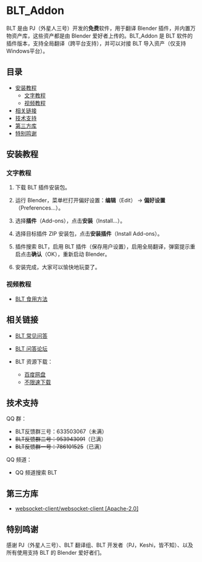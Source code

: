 <h1>BLT_Addon</h1>

BLT 是由 PJ（外星人三号）开发的**免费**软件，用于翻译 Blender 插件，并内置万物资产库，这些资产都是由 Blender 爱好者上传的。BLT_Addon 是 BLT 软件的插件版本，支持全局翻译（跨平台支持），并可以对接 BLT 导入资产（仅支持Windows平台）。

<h2>目录</h2>

- [安装教程](#安装教程)
  - [文字教程](#文字教程)
  - [视频教程](#视频教程)
- [相关链接](#相关链接)
- [技术支持](#技术支持)
- [第三方库](#第三方库)
- [特别鸣谢](#特别鸣谢)


## 安装教程

### 文字教程

1. 下载 BLT 插件安装包。

2. 运行 Blender，菜单栏打开偏好设置：**编辑**（Edit） -> **偏好设置**（Preferences...）。

3. 选择**插件**（Add-ons），点击**安装**（Install...）。

4. 选择目标插件 ZIP 安装包，点击**安装插件**（Install Add-ons）。

5. 插件搜索 BLT，启用 BLT 插件（保存用户设置），启用全局翻译，弹窗提示重启点击**确认**（OK），重新启动 Blender。

6. 安装完成，大家可以愉快地玩耍了。

### 视频教程

- [BLT 食用方法](https://www.bilibili.com/video/BV11L411c7WU?p=2)

## 相关链接

- [BLT 常见问答](https://blt.qa.pjcgart.com/questions/108)

- [BLT 问答论坛](https://blt.qa.pjcgart.com/)

- BLT 资源下载：
  - [百度网盘](https://pan.baidu.com/s/1o2-oQcnRf5Ivvx-xNoJpJA)
  - [不限速下载](https://cloud.uitcis.com)

## 技术支持

QQ 群：
  - BLT反馈群三号：633503067（未满）
  - ~~BLT反馈群二号：953943091~~（已满）
  - ~~BLT反馈群一号：786101525~~（已满）

QQ 频道：
  - QQ 频道搜索 BLT

## 第三方库
  - [websocket-client/websocket-client [Apache-2.0]](https://github.com/websocket-client/websocket-client)

## 特别鸣谢

感谢 PJ（外星人三号）、BLT 翻译组、BLT 开发者（PJ，Keshi，皆不知）、以及所有使用支持 BLT 的 Blender 爱好者们。